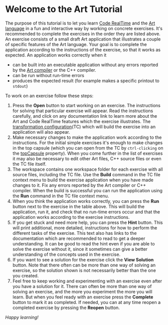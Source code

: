 # Welcome to the Art Tutorial

The purpose of this tutorial is to let you learn [Code RealTime](https://secure-dev-ops.github.io/code-realtime/) and the [Art language](https://secure-dev-ops.github.io/code-realtime/art-lang/) in a fun and interactive way by working on concrete exercises. It's recommended to complete the exercises in the order they are listed above. An exercise consists of a small draft Art application that illustrates a couple of specific features of the Art language. Your goal is to complete the application according to the instructions of the exercise, so that it works as expected. An application works correctly when it

* can be built into an executable application without any errors reported by the [Art compiler](https://secure-dev-ops.github.io/code-realtime/building/art-compiler/) or the C++ compiler.
* can be run without run-time errors
* produces the expected result (for example makes a specific printout to `stdout`)

To work on an exercise follow these steps:

1. Press the **Open** button to start working on an exercise. The instructions for solving that particular exercise will appear. Read the instructions carefully, and click on any documentation link to learn more about the Art and Code RealTime features which the exercise illustrates. The [transformation configuration](https://secure-dev-ops.github.io/code-realtime/building/transformation-configurations/)(TC) which will build the exercise into an application will also appear.
2. Make necessary changes to make the application work according to the instructions. For the initial simple exercises it's enough to make changes in the top capsule (which you can open from the TC by `ctrl-clicking` on the [topCapsule](https://secure-dev-ops.github.io/code-realtime/building/transformation-configurations/#topcapsule) property). When you come further in the list of exercises it may also be necessary to edit other Art files, C++ source files or even the TC file itself.
3. The workspace contains one workspace folder for each exercise with all source files, including the TC file. Use the **Build** command in the TC file context menu to build the exercise application when you have made changes to it. Fix any errors reported by the Art compiler or C++ compiler. When the build is successful you can run the application using the **Run** command in the TC file context menu. 
4. When you think the application works correctly, you can press the **Run** button next to the exercise in the table above. This will build the application, run it, and check that no run-time errors occur and that the application works according to the exercise instructions. 
5. If you get stuck and need more help, you can press the **Hint** button. This will print additional, more detailed, instructions for how to perform the different tasks of the exercise. This text also has links to the documentation which are recommended to read to get a deeper understanding. It can be good to read the hint even if you are able to solve the exercise without it, since it sometimes can give a better understanding of the concepts used in the exercise.
6. If you want to see a solution for the exercise click the **View Solution** button. Note that there often can be more than one way of solving an exercise, so the solution shown is not necessarily better than the one you created.
7. Feel free to keep working and experimenting with an exercise even after you have a solution for it. There can often be more than one way of solving an exercise, and the more you experiment the more you will learn. But when you feel ready with an exercise press the **Complete** button to mark it as completed. If needed, you can at any time reopen a completed exercise by pressing the **Reopen** button.

*Happy learning!*